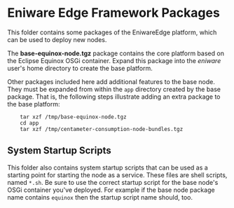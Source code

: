 Eniware Edge Framework Packages
============================

This folder contains some packages of the EniwareEdge platform, which can
be used to deploy new nodes.

The **base-equinox-node.tgz** package contains the core platform based
on the Eclipse Equinox OSGi container. Expand this package into the
*eniware* user's home directory to create the base platform.

Other packages included here add additional features to the base node.
They must be expanded from within the `app` directory created by the
base package. That is, the following steps illustrate adding an extra
package to the base platform:

		tar xzf /tmp/base-equinox-node.tgz
		cd app
		tar xzf /tmp/centameter-consumption-node-bundles.tgz
  
System Startup Scripts
----------------------

This folder also contains system startup scripts that can be used as
a starting point for starting the node as a service. These files are
shell scripts, named `*.sh`. Be sure to use the correct startup script
for the base node's OSGi container you've deployed. For example if the
base node package name contains `equinox` then the startup script name
should, too.

